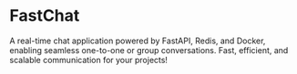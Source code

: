 # FastChat
A real-time chat application powered by FastAPI, Redis, and Docker, enabling seamless one-to-one or group conversations. Fast, efficient, and scalable communication for your projects!
